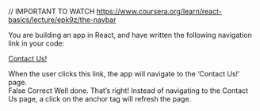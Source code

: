 // IMPORTANT TO WATCH
https://www.coursera.org/learn/react-basics/lecture/epk9z/the-navbar

You are building an app in React, and have written the following navigation link in your code:

<a href="/" className="nav-item">Contact Us!</a>

When the user clicks this link, the app will navigate to the ‘Contact Us!’ page.  
False
Correct
Well done. That’s right! Instead of navigating to the Contact Us page, a click on the anchor tag will refresh the page.
